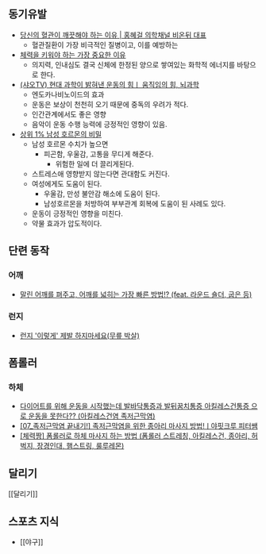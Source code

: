 ## 동기유발
- [당신의 혈관이 깨끗해야 하는 이유 | 홍혜걸 의학채널 비온뒤 대표](https://blog.naver.com/balglneok/222209931749)
    - 혈관질환이 가장 비극적인 질병이고, 이를 예방하는 
- [체력을 키워야 하는 가장 중요한 이유](https://youtu.be/DQq29ctYCwI)
    - 의지력, 인내심도 결국 신체에 한정된 양으로 쌓여있는 화학적 에너지를 바탕으로 한다.
- [(샤오TV) 현대 과학이 밝혀낸 운동의 힘ㅣ 움직임의 힘, 뇌과학](https://youtu.be/PSWx-c9_Ipw)
    - 엔도카나비노이드의 효과
    - 운동은 보상이 천천히 오기 때문에 중독의 우려가 적다.
    - 인간관계에서도 좋은 영향
    - 음악이 운동 수행 능력에 긍정적인 영향이 있음.
- [상위 1% 남성 호르몬의 비밀](https://www.youtube.com/watch?v=ndhQctl1yN8)
    - 남성 호르몬 수치가 높으면
        - 피곤함, 우울감, 고통을 무디게 해준다.
            - 위험한 일에 더 끌리게된다.
    - 스트레스애 영향받지 않는다면 관대함도 커진다.
    - 여성에게도 도움이 된다.
        - 우울감, 만성 불안감 해소에 도움이 된다.
        - 남성호르몬을 처방하여 부부관계 회복에 도움이 된 사례도 있다.
    - 운동이 긍정적인 영향을 미친다.
    - 약물 효과가 압도적이다.

## 단련 동작

### 어깨
- [말린 어깨를 펴주고, 어깨를 넓히는 가장 빠른 방법!? (feat. 라운드 숄더, 굽은 등)](https://www.youtube.com/watch?v=7Rg8zAh_g68)

### 런지
- [런지 '이렇게' 제발 하지마세요(무릎 박살)](https://www.youtube.com/watch?v=NZcwOWUkBt4)

## 폼롤러
### 하체
- [다이어트를 위해 운동을 시작했는데 발바닥통증과 발뒤꿈치통증 아킬레스건통증 으로 운동을 못한다?? (아킬레스건염 족저근막염)](https://www.youtube.com/watch?v=j1KaqFigTU0)
- [[07_족저근막염 끝내기!] 족저근막염을 위한 종아리 마사지 방법!ㅣ야핏크루 피터쌤](https://www.youtube.com/watch?v=T9iHmZ4xulA)
- [[체력짱] 폼롤러로 하체 마사지 하는 방법 (폼롤러 스트레칭, 아킬레스건, 종아리, 허벅지, 장경인대, 햄스트링, 룰루레몬)](https://www.youtube.com/watch?v=ePMPoE_BmKs)

## 달리기
[[달리기]]

## 스포츠 지식
- [[야구]]

